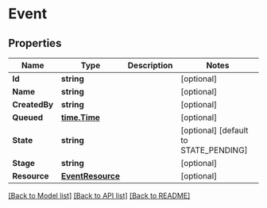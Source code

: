# Event

## Properties

Name | Type | Description | Notes
------------ | ------------- | ------------- | -------------
**Id** | **string** |  | [optional] 
**Name** | **string** |  | [optional] 
**CreatedBy** | **string** |  | [optional] 
**Queued** | [**time.Time**](time.Time.md) |  | [optional] 
**State** | **string** |  | [optional] [default to STATE_PENDING]
**Stage** | **string** |  | [optional] 
**Resource** | [**EventResource**](event_resource.md) |  | [optional] 

[[Back to Model list]](../README.md#documentation-for-models) [[Back to API list]](../README.md#documentation-for-api-endpoints) [[Back to README]](../README.md)


